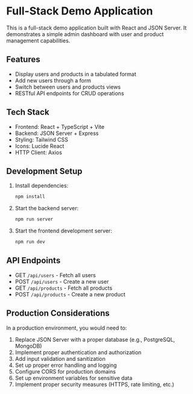 # Full-Stack Demo Application

This is a full-stack demo application built with React and JSON Server. It demonstrates a simple admin dashboard with user and product management capabilities.

## Features

- Display users and products in a tabulated format
- Add new users through a form
- Switch between users and products views
- RESTful API endpoints for CRUD operations

## Tech Stack

- Frontend: React + TypeScript + Vite
- Backend: JSON Server + Express
- Styling: Tailwind CSS
- Icons: Lucide React
- HTTP Client: Axios

## Development Setup

1. Install dependencies:
   ```bash
   npm install
   ```

2. Start the backend server:
   ```bash
   npm run server
   ```

3. Start the frontend development server:
   ```bash
   npm run dev
   ```

## API Endpoints

- GET `/api/users` - Fetch all users
- POST `/api/users` - Create a new user
- GET `/api/products` - Fetch all products
- POST `/api/products` - Create a new product

## Production Considerations

In a production environment, you would need to:

1. Replace JSON Server with a proper database (e.g., PostgreSQL, MongoDB)
2. Implement proper authentication and authorization
3. Add input validation and sanitization
4. Set up proper error handling and logging
5. Configure CORS for production domains
6. Set up environment variables for sensitive data
7. Implement proper security measures (HTTPS, rate limiting, etc.)